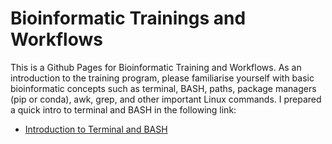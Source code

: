 # Bioinformatic Trainings and Workflows
This is a Github Pages for Bioinformatic Training and Workflows. As an introduction to the training program, please familiarise yourself with basic bioinformatic concepts such as terminal, BASH, paths, package managers (pip or conda), awk, grep, and other important Linux commands. I prepared a quick intro to terminal and BASH in the following link:

- [Introduction to Terminal and BASH](./book/Intro2Bash/index.html) 
